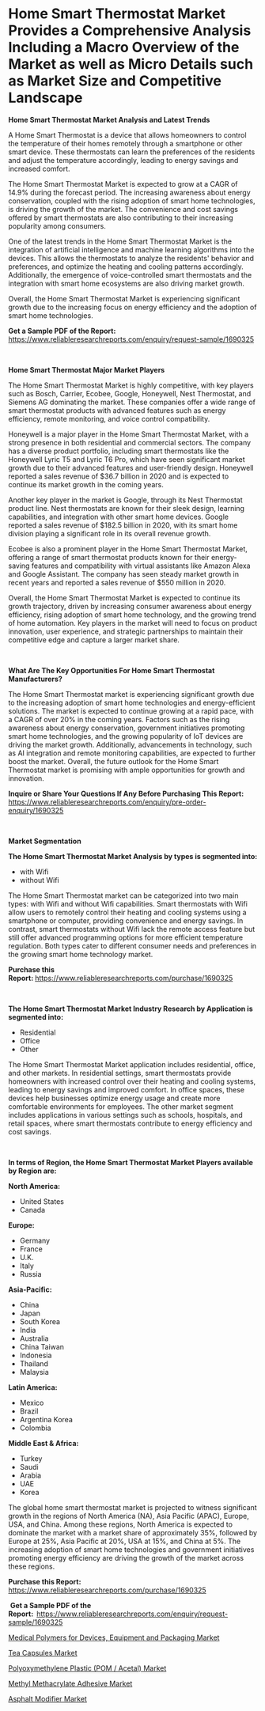 <p><h1>Home Smart Thermostat Market Provides a Comprehensive Analysis Including a Macro Overview of the Market as well as Micro Details such as Market Size and Competitive Landscape</h1></p><p><strong>Home Smart Thermostat Market Analysis and Latest Trends</strong></p>
<p><p>A Home Smart Thermostat is a device that allows homeowners to control the temperature of their homes remotely through a smartphone or other smart device. These thermostats can learn the preferences of the residents and adjust the temperature accordingly, leading to energy savings and increased comfort.</p><p>The Home Smart Thermostat Market is expected to grow at a CAGR of 14.9% during the forecast period. The increasing awareness about energy conservation, coupled with the rising adoption of smart home technologies, is driving the growth of the market. The convenience and cost savings offered by smart thermostats are also contributing to their increasing popularity among consumers.</p><p>One of the latest trends in the Home Smart Thermostat Market is the integration of artificial intelligence and machine learning algorithms into the devices. This allows the thermostats to analyze the residents' behavior and preferences, and optimize the heating and cooling patterns accordingly. Additionally, the emergence of voice-controlled smart thermostats and the integration with smart home ecosystems are also driving market growth.</p><p>Overall, the Home Smart Thermostat Market is experiencing significant growth due to the increasing focus on energy efficiency and the adoption of smart home technologies.</p></p>
<p><strong>Get a Sample PDF of the Report:&nbsp;</strong> <a href="https://www.reliableresearchreports.com/enquiry/request-sample/1690325">https://www.reliableresearchreports.com/enquiry/request-sample/1690325</a></p>
<p>&nbsp;</p>
<p><strong>Home Smart Thermostat Major Market Players</strong></p>
<p><p>The Home Smart Thermostat Market is highly competitive, with key players such as Bosch, Carrier, Ecobee, Google, Honeywell, Nest Thermostat, and Siemens AG dominating the market. These companies offer a wide range of smart thermostat products with advanced features such as energy efficiency, remote monitoring, and voice control compatibility.</p><p>Honeywell is a major player in the Home Smart Thermostat Market, with a strong presence in both residential and commercial sectors. The company has a diverse product portfolio, including smart thermostats like the Honeywell Lyric T5 and Lyric T6 Pro, which have seen significant market growth due to their advanced features and user-friendly design. Honeywell reported a sales revenue of $36.7 billion in 2020 and is expected to continue its market growth in the coming years.</p><p>Another key player in the market is Google, through its Nest Thermostat product line. Nest thermostats are known for their sleek design, learning capabilities, and integration with other smart home devices. Google reported a sales revenue of $182.5 billion in 2020, with its smart home division playing a significant role in its overall revenue growth.</p><p>Ecobee is also a prominent player in the Home Smart Thermostat Market, offering a range of smart thermostat products known for their energy-saving features and compatibility with virtual assistants like Amazon Alexa and Google Assistant. The company has seen steady market growth in recent years and reported a sales revenue of $550 million in 2020.</p><p>Overall, the Home Smart Thermostat Market is expected to continue its growth trajectory, driven by increasing consumer awareness about energy efficiency, rising adoption of smart home technology, and the growing trend of home automation. Key players in the market will need to focus on product innovation, user experience, and strategic partnerships to maintain their competitive edge and capture a larger market share.</p></p>
<p>&nbsp;</p>
<p><strong>What Are The Key Opportunities For Home Smart Thermostat Manufacturers?</strong></p>
<p><p>The Home Smart Thermostat market is experiencing significant growth due to the increasing adoption of smart home technologies and energy-efficient solutions. The market is expected to continue growing at a rapid pace, with a CAGR of over 20% in the coming years. Factors such as the rising awareness about energy conservation, government initiatives promoting smart home technologies, and the growing popularity of IoT devices are driving the market growth. Additionally, advancements in technology, such as AI integration and remote monitoring capabilities, are expected to further boost the market. Overall, the future outlook for the Home Smart Thermostat market is promising with ample opportunities for growth and innovation.</p></p>
<p><strong>Inquire or Share Your Questions If Any Before Purchasing This Report:</strong> <a href="https://www.reliableresearchreports.com/enquiry/pre-order-enquiry/1690325">https://www.reliableresearchreports.com/enquiry/pre-order-enquiry/1690325</a></p>
<p>&nbsp;</p>
<p><strong>Market Segmentation</strong></p>
<p><strong>The Home Smart Thermostat Market Analysis by types is segmented into:</strong></p>
<p><ul><li>with Wifi</li><li>without Wifi</li></ul></p>
<p><p>The Home Smart Thermostat market can be categorized into two main types: with Wifi and without Wifi capabilities. Smart thermostats with Wifi allow users to remotely control their heating and cooling systems using a smartphone or computer, providing convenience and energy savings. In contrast, smart thermostats without Wifi lack the remote access feature but still offer advanced programming options for more efficient temperature regulation. Both types cater to different consumer needs and preferences in the growing smart home technology market.</p></p>
<p><strong>Purchase this Report:&nbsp;</strong><a href="https://www.reliableresearchreports.com/purchase/1690325">https://www.reliableresearchreports.com/purchase/1690325</a></p>
<p>&nbsp;</p>
<p><strong>The Home Smart Thermostat Market Industry Research by Application is segmented into:</strong></p>
<p><ul><li>Residential</li><li>Office</li><li>Other</li></ul></p>
<p><p>The Home Smart Thermostat Market application includes residential, office, and other markets. In residential settings, smart thermostats provide homeowners with increased control over their heating and cooling systems, leading to energy savings and improved comfort. In office spaces, these devices help businesses optimize energy usage and create more comfortable environments for employees. The other market segment includes applications in various settings such as schools, hospitals, and retail spaces, where smart thermostats contribute to energy efficiency and cost savings.</p></p>
<p>&nbsp;</p>
<p><strong>In terms of Region, the Home Smart Thermostat Market Players available by Region are:</strong></p>
<p>
    <p> <strong> North America: </strong>
        <ul>
            <li>United States</li>
            <li>Canada</li>
        </ul>
        </p> 
    <p> <strong> Europe: </strong>
        <ul>
            <li>Germany</li>
            <li>France</li>
            <li>U.K.</li>
            <li>Italy</li>
            <li>Russia</li>
        </ul>
        </p> 
    <p> <strong> Asia-Pacific: </strong>
        <ul>
            <li>China</li>
            <li>Japan</li>
            <li>South Korea</li>
            <li>India</li>
            <li>Australia</li>
            <li>China Taiwan</li>
            <li>Indonesia</li>
            <li>Thailand</li>
            <li>Malaysia</li>
        </ul>
        </p> 
    <p> <strong> Latin America: </strong>
        <ul>
            <li>Mexico</li>
            <li>Brazil</li>
            <li>Argentina Korea</li>
            <li>Colombia</li>
        </ul>
        </p> 
    <p> <strong> Middle East & Africa: </strong>
        <ul>
            <li>Turkey</li>
            <li>Saudi</li>
            <li>Arabia</li>
            <li>UAE</li>
            <li>Korea</li>
        </ul>
    </p>
    </p>
<p><p>The global home smart thermostat market is projected to witness significant growth in the regions of North America (NA), Asia Pacific (APAC), Europe, USA, and China. Among these regions, North America is expected to dominate the market with a market share of approximately 35%, followed by Europe at 25%, Asia Pacific at 20%, USA at 15%, and China at 5%. The increasing adoption of smart home technologies and government initiatives promoting energy efficiency are driving the growth of the market across these regions.</p></p>
<p><strong>Purchase this Report: </strong><a href="https://www.reliableresearchreports.com/purchase/1690325">https://www.reliableresearchreports.com/purchase/1690325</a></p>
<p>&nbsp;<strong>Get a Sample PDF of the Report:&nbsp;&nbsp;</strong><a href="https://www.reliableresearchreports.com/enquiry/request-sample/1690325">https://www.reliableresearchreports.com/enquiry/request-sample/1690325</a></p>
<p><strong></strong></p>
<p><p><a href="https://github.com/jsmusil/Market-Research-Report-List-2/blob/main/medical-polymers-for-devices-equipment-and-packaging-market.md">Medical Polymers for Devices, Equipment and Packaging Market</a></p><p><a href="https://github.com/RickHolmes3/Market-Research-Report-List-3/blob/main/tea-capsules-market.md">Tea Capsules Market</a></p><p><a href="https://github.com/bmorecock/Market-Research-Report-List-2/blob/main/polyoxymethylene-plastic-pom-acetal-market.md">Polyoxymethylene Plastic (POM / Acetal) Market</a></p><p><a href="https://github.com/Alonsoolds3wq1d81czn8rbol/Market-Research-Report-List-1/blob/main/methyl-methacrylate-adhesive-market.md">Methyl Methacrylate Adhesive Market</a></p><p><a href="https://github.com/yemakinde/Market-Research-Report-List-1/blob/main/asphalt-modifier-market.md">Asphalt Modifier Market</a></p></p>